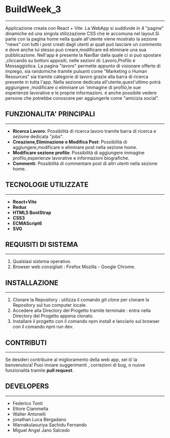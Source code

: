 # BuildWeek_3

---

Applicazione creata con React + Vite .La WebApp si suddivide in 4 "pagine" dinamiche ed una singola stilizzazione CSS che le accomuna nel layout.Si parte con la pagina home nella quale all'utente viene mostrato la sezione "news" con tutti i post creati dagli utenti ai quali può lasciare un commento e dove anche lui stesso può creare,modificare ed eliminare una sua pubblicazione. Nell'app è presente la NavBar dalla quale ci si può spostare ,cliccando su bottoni appositi, nelle sezioni di: Lavoro,Profilo e Messaggistica. La pagina "lavoro"  permette appunto di visionare offerte di impiego, sia randomiche tramite pulsanti come "Marketing o Human Resources" sia tramite categorie di lavoro grazie alla barra di ricerca presente in tutta l'app. Nella sezione dedicata all'utente,quest'ultimo potrà aggiungere ,modificare o eliminare un 'immagine di profilo,le sue esperienze lavorative e le proprie informazioni. é anche possibile vedere persone che potrebbe conoscere per aggiungerle come "amicizia social".
## FUNZIONALITA' PRINCIPALI

---

- **Ricerca Lavoro**: Possibilità di ricerca lavoro tramite barra di ricerca e sezione dedicata "jobs".
- **Creazione,Eliminazione o Modifica Post**: Possibilità di aggiungere,modificare e eliminare post nella sezione home.
- **Modificare sezione profilo**: Possibilità di aggiungere immagine profilo,esperienze lavorative e informazioni biografiche.
- **Commenti**: Possibilità di commentare post di altri utenti nella sezione home.
## TECNOLOGIE UTILIZZATE

---
- **React+Vite**
- **Redux**
- **HTML5 BootStrap**
- **CSS3**
- **ECMAScript6**
- **SVG**
## REQUISITI DI SISTEMA

---

1. Qualsiasi sistema operativo.
2. Browser web consigliati : Firefox Mozilla - Google Chrome.

## INSTALLAZIONE

---

1. Clonare la Repository : utilizza il comando _git clone_ per clonare la Repository sul tuo computer locale.
2. Accedere alla Directory del Progetto tramite terminale : entra nella Directory del Progetto appena clonato.
3. Installare il progetto con il comando npm install e lanciarlo sul browser con il comando npm run dev.

## CONTRIBUTI

---

Se desideri contribuire al miglioramento della web app, sei il/ la benvenuto/a!
Puoi inviare suggerimenti , correzioni di bug, o nuove funzionalità tramite **pull request**.

## DEVELOPERS

---

- Federico Tonti
- Ettore Ciammella
- Walter Antonelli
- jonathan Luca Bergadano
- Warnakulasuriya Sachidu Fernando
- Miguel Angel Jano Salcedo
